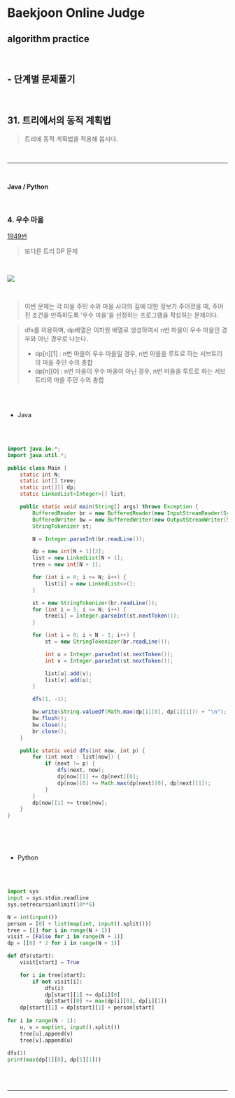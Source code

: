 # Baekjoon Online Judge

## algorithm practice
<br>

## - 단계별 문제풀기
<br>

## 31. 트리에서의 동적 계획법

> 트리에 동적 계획법을 적용해 봅시다.

<br>

---

<br>

**Java / Python**

<br>

### 4. 우수 마을
[1949번](https://www.acmicpc.net/problem/1949) 
> 또다른 트리 DP 문제

<br>

![](https://images.velog.io/images/jini_eun/post/b9607ca9-4381-437b-9133-0e85a31ca2d3/image.png)

<br>

> 이번 문제는 각 마을 주민 수와 마을 사이의 길에 대한 정보가 주어졌을 때, 주어진 조건을 만족하도록 '우수 마을'을 선정하는 프로그램을 작성하는 문제이다.

> dfs를 이용하며, dp배열은 이차원 배열로 생성하여서 n번 마을이 우수 마을인 경우와 아닌 경우로 나눈다.
> - dp[n][1] : n번 마을이 우수 마을일 경우, n번 마을을 루트로 하는 서브트리의 마을 주민 수의 총합
> - dp[n][0] : n번 마을이 우수 마을이 아닌 경우, n번 마을을 루트로 하는 서브트리의 마을 주민 수의 총합


<br><br>

- Java

<br><br>

```java
import java.io.*;
import java.util.*;

public class Main {
	static int N;
	static int[] tree;
	static int[][] dp;
	static LinkedList<Integer>[] list;

	public static void main(String[] args) throws Exception {
		BufferedReader br = new BufferedReader(new InputStreamReader(System.in));
		BufferedWriter bw = new BufferedWriter(new OutputStreamWriter(System.out));
		StringTokenizer st;

		N = Integer.parseInt(br.readLine());

		dp = new int[N + 1][2];
		list = new LinkedList[N + 1];
		tree = new int[N + 1];

		for (int i = 0; i <= N; i++) {
			list[i] = new LinkedList<>();
		}

		st = new StringTokenizer(br.readLine());
		for (int i = 1; i <= N; i++) {
			tree[i] = Integer.parseInt(st.nextToken());
		}

		for (int i = 0; i < N - 1; i++) {
			st = new StringTokenizer(br.readLine());

			int u = Integer.parseInt(st.nextToken());
			int v = Integer.parseInt(st.nextToken());

			list[u].add(v);
			list[v].add(u);
		}

		dfs(1, -1);

		bw.write(String.valueOf(Math.max(dp[1][0], dp[1][1])) + "\n");
		bw.flush();
		bw.close();
		br.close();
	}

	public static void dfs(int now, int p) {
		for (int next : list[now]) {
			if (next != p) {
				dfs(next, now);
				dp[now][1] += dp[next][0];
				dp[now][0] += Math.max(dp[next][0], dp[next][1]);
			}
		}
		dp[now][1] += tree[now];
	}
}
```

<br><br><br>

- Python 

<br><br>

```python
import sys
input = sys.stdin.readline
sys.setrecursionlimit(10**6)

N = int(input())
person = [0] + list(map(int, input().split()))
tree = [[] for i in range(N + 1)]
visit = [False for i in range(N + 1)]
dp = [[0] * 2 for i in range(N + 1)]

def dfs(start):
    visit[start] = True

    for i in tree[start]:
        if not visit[i]:
            dfs(i)
            dp[start][1] += dp[i][0]
            dp[start][0] += max(dp[i][0], dp[i][1])
    dp[start][1] = dp[start][1] + person[start]
        
for i in range(N - 1):
    u, v = map(int, input().split())
    tree[u].append(v)
    tree[v].append(u)
    
dfs(1)
print(max(dp[1][0], dp[1][1]))
```

<br><br>

---

<br>
